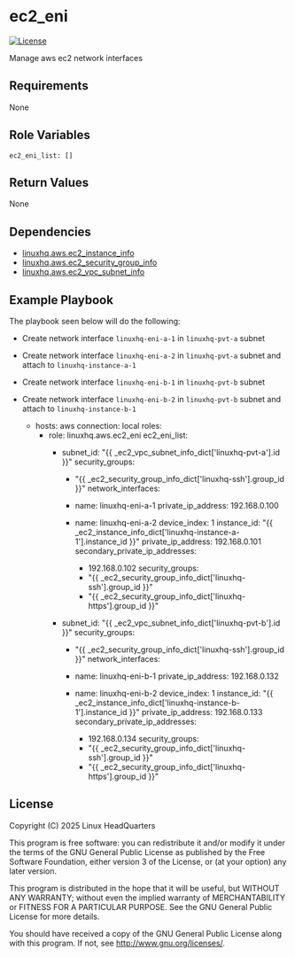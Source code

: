 # ec2\_eni

[![License](https://img.shields.io/badge/license-GPLv3-lightgreen)](https://www.gnu.org/licenses/gpl-3.0.en.html#license-text)

Manage aws ec2 network interfaces

## Requirements

None

## Role Variables

    ec2_eni_list: []

## Return Values

None

## Dependencies

* [linuxhq.aws.ec2\_instance\_info](https://github.com/linuxhq/ansible-collection-aws/tree/main/roles/ec2_instance_info)
* [linuxhq.aws.ec2\_security\_group\_info](https://github.com/linuxhq/ansible-collection-aws/tree/main/roles/ec2_security_group_info)
* [linuxhq.aws.ec2\_vpc\_subnet\_info](https://github.com/linuxhq/ansible-collection-aws/tree/main/roles/ec2_vpc_subnet_info)

## Example Playbook

The playbook seen below will do the following:

- Create network interface `linuxhq-eni-a-1` in `linuxhq-pvt-a` subnet
- Create network interface `linuxhq-eni-a-2` in `linuxhq-pvt-a` subnet and attach to `linuxhq-instance-a-1`
- Create network interface `linuxhq-eni-b-1` in `linuxhq-pvt-b` subnet
- Create network interface `linuxhq-eni-b-2` in `linuxhq-pvt-b` subnet and attach to `linuxhq-instance-b-1`

    - hosts: aws
      connection: local
      roles:
        - role: linuxhq.aws.ec2_eni
          ec2_eni_list:
            - subnet_id: "{{ _ec2_vpc_subnet_info_dict['linuxhq-pvt-a'].id }}"
              security_groups:
                - "{{ _ec2_security_group_info_dict['linuxhq-ssh'].group_id }}"
              network_interfaces:
                - name: linuxhq-eni-a-1
                  private_ip_address: 192.168.0.100

                - name: linuxhq-eni-a-2
                  device_index: 1
                  instance_id: "{{ _ec2_instance_info_dict['linuxhq-instance-a-1'].instance_id }}"
                  private_ip_address: 192.168.0.101
                  secondary_private_ip_addresses:
                    - 192.168.0.102
                  security_groups:
                    - "{{ _ec2_security_group_info_dict['linuxhq-ssh'].group_id }}"
                    - "{{ _ec2_security_group_info_dict['linuxhq-https'].group_id }}"

            - subnet_id: "{{ _ec2_vpc_subnet_info_dict['linuxhq-pvt-b'].id }}"
              security_groups:
                - "{{ _ec2_security_group_info_dict['linuxhq-ssh'].group_id }}"
              network_interfaces:
                - name: linuxhq-eni-b-1
                  private_ip_address: 192.168.0.132

                - name: linuxhq-eni-b-2
                  device_index: 1
                  instance_id: "{{ _ec2_instance_info_dict['linuxhq-instance-b-1'].instance_id }}"
                  private_ip_address: 192.168.0.133
                  secondary_private_ip_addresses:
                    - 192.168.0.134
                  security_groups:
                    - "{{ _ec2_security_group_info_dict['linuxhq-ssh'].group_id }}"
                    - "{{ _ec2_security_group_info_dict['linuxhq-https'].group_id }}"

## License

Copyright (C) 2025 Linux HeadQuarters

This program is free software: you can redistribute it and/or modify
it under the terms of the GNU General Public License as published by
the Free Software Foundation, either version 3 of the License, or
(at your option) any later version.

This program is distributed in the hope that it will be useful,
but WITHOUT ANY WARRANTY; without even the implied warranty of
MERCHANTABILITY or FITNESS FOR A PARTICULAR PURPOSE. See the
GNU General Public License for more details.

You should have received a copy of the GNU General Public License
along with this program. If not, see <http://www.gnu.org/licenses/>.
